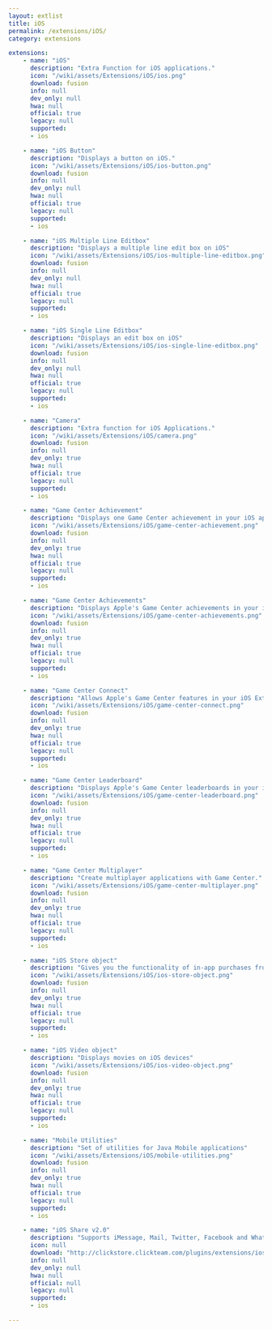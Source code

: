```yaml
---
layout: extlist
title: iOS
permalink: /extensions/iOS/
category: extensions

extensions:
    - name: "iOS"
      description: "Extra Function for iOS applications."
      icon: "/wiki/assets/Extensions/iOS/ios.png"
      download: fusion
      info: null
      dev_only: null
      hwa: null
      official: true
      legacy: null
      supported:
      - ios

    - name: "iOS Button"
      description: "Displays a button on iOS."
      icon: "/wiki/assets/Extensions/iOS/ios-button.png"
      download: fusion
      info: null
      dev_only: null
      hwa: null
      official: true
      legacy: null
      supported:
      - ios

    - name: "iOS Multiple Line Editbox"
      description: "Displays a multiple line edit box on iOS"
      icon: "/wiki/assets/Extensions/iOS/ios-multiple-line-editbox.png"
      download: fusion
      info: null
      dev_only: null
      hwa: null
      official: true
      legacy: null
      supported:
      - ios

    - name: "iOS Single Line Editbox"
      description: "Displays an edit box on iOS"
      icon: "/wiki/assets/Extensions/iOS/ios-single-line-editbox.png"
      download: fusion
      info: null
      dev_only: null
      hwa: null
      official: true
      legacy: null
      supported:
      - ios

    - name: "Camera"
      description: "Extra function for iOS Applications."
      icon: "/wiki/assets/Extensions/iOS/camera.png"
      download: fusion
      info: null
      dev_only: true
      hwa: null
      official: true
      legacy: null
      supported:
      - ios

    - name: "Game Center Achievement"
      description: "Displays one Game Center achievement in your iOS application."
      icon: "/wiki/assets/Extensions/iOS/game-center-achievement.png"
      download: fusion
      info: null
      dev_only: true
      hwa: null
      official: true
      legacy: null
      supported:
      - ios

    - name: "Game Center Achievements"
      description: "Displays Apple's Game Center achievements in your iOS application."
      icon: "/wiki/assets/Extensions/iOS/game-center-achievements.png"
      download: fusion
      info: null
      dev_only: true
      hwa: null
      official: true
      legacy: null
      supported:
      - ios

    - name: "Game Center Connect"
      description: "Allows Apple's Game Center features in your iOS Extension."
      icon: "/wiki/assets/Extensions/iOS/game-center-connect.png"
      download: fusion
      info: null
      dev_only: true
      hwa: null
      official: true
      legacy: null
      supported:
      - ios

    - name: "Game Center Leaderboard"
      description: "Displays Apple's Game Center leaderboards in your iOS Application."
      icon: "/wiki/assets/Extensions/iOS/game-center-leaderboard.png"
      download: fusion
      info: null
      dev_only: true
      hwa: null
      official: true
      legacy: null
      supported:
      - ios

    - name: "Game Center Multiplayer"
      description: "Create multiplayer applications with Game Center."
      icon: "/wiki/assets/Extensions/iOS/game-center-multiplayer.png"
      download: fusion
      info: null
      dev_only: true
      hwa: null
      official: true
      legacy: null
      supported:
      - ios

    - name: "iOS Store object"
      description: "Gives you the functionality of in-app purchases from the App Store."
      icon: "/wiki/assets/Extensions/iOS/ios-store-object.png"
      download: fusion
      info: null
      dev_only: true
      hwa: null
      official: true
      legacy: null
      supported:
      - ios

    - name: "iOS Video object"
      description: "Displays movies on iOS devices"
      icon: "/wiki/assets/Extensions/iOS/ios-video-object.png"
      download: fusion
      info: null
      dev_only: true
      hwa: null
      official: true
      legacy: null
      supported:
      - ios

    - name: "Mobile Utilities"
      description: "Set of utilities for Java Mobile applications"
      icon: "/wiki/assets/Extensions/iOS/mobile-utilities.png"
      download: fusion
      info: null
      dev_only: true
      hwa: null
      official: true
      legacy: null
      supported:
      - ios

    - name: "iOS Share v2.0"
      description: "Supports iMessage, Mail, Twitter, Facebook and WhatsApp."
      icon: null
      download: "http://clickstore.clickteam.com/plugins/extensions/ios-share"
      info: null
      dev_only: null
      hwa: null
      official: null
      legacy: null
      supported:
      - ios

---
```

